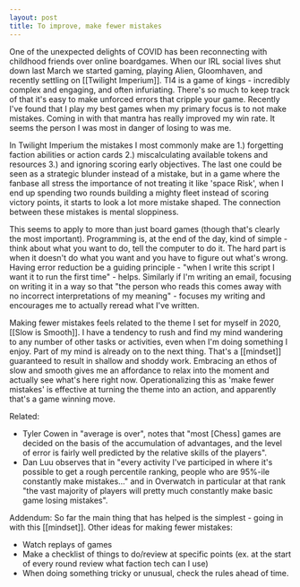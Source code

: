 ```yaml
---
layout: post
title: To improve, make fewer mistakes
---
```


One of the unexpected delights of COVID has been reconnecting with childhood friends over online boardgames. When our IRL social lives shut down last March we started gaming, playing Alien, Gloomhaven, and recently settling on [[Twilight Imperium]]. TI4 is a game of kings - incredibly complex and engaging, and often infuriating. There's so much to keep track of that it's easy to make unforced errors that cripple your game. Recently I've found that I play my best games when my primary focus is to not make mistakes. Coming in with that mantra has really improved my win rate. It seems the person I was most in danger of losing to was me.

In Twilight Imperium the mistakes I most commonly make are 1.) forgetting faction abilities or action cards 2.) miscalculating available tokens and resources 3.) and ignoring scoring early objectives. The last one could be seen as a strategic blunder instead of a mistake, but in a game where the fanbase all stress the importance of not treating it like 'space Risk', when I end up spending two rounds building a mighty fleet instead of scoring victory points, it starts to look a lot more mistake shaped. The connection between these mistakes is mental sloppiness.

This seems to apply to more than just board games (though that's clearly the most important). Programming is, at the end of the day, kind of simple - think about what you want to do, tell the computer to do it. The hard part is when it doesn't do what you want and you have to figure out what's wrong. Having error reduction be a guiding principle - "when I write this script I want it to run the first time" - helps. Similarly if I'm writing an email, focusing on writing it in a way so that "the person who reads this comes away with no incorrect interpretations of my meaning" - focuses my writing and encourages me to actually reread what I've written.

Making fewer mistakes feels related to the theme I set for myself in 2020, [[Slow is Smooth]]. I have a tendency to rush and find my mind wandering to any number of other tasks or activities, even when I'm doing something I enjoy. Part of my mind is already on to the next thing. That's a [[mindset]] guaranteed to result in shallow and shoddy work. Embracing an ethos of slow and smooth gives me an affordance to relax into the moment and actually see what's here right now. Operationalizing this as 'make fewer mistakes' is effective at turning the theme into an action, and apparently that's a game winning move.

Related: 
- Tyler Cowen in "average is over", notes that "most [Chess] games are decided on the basis of the accumulation of advantages, and the level of error is fairly well predicted by the relative skills of the players". 
- Dan Luu observes that in "every activity I've participed in where it's possible to get a rough percentile ranking, people who are 95%-ile constantly make mistakes..." and in Overwatch in particular at that rank "the vast majority of players will pretty much constantly make basic game losing mistakes".

Addendum: 
So far the main thing that has helped is the simplest - going in with this [[mindset]]. Other ideas for making fewer mistakes:
- Watch replays of games
- Make a checklist of things to do/review at specific points (ex. at the start of every round review what faction tech can I use)
- When doing something tricky or unusual, check the rules ahead of time.




